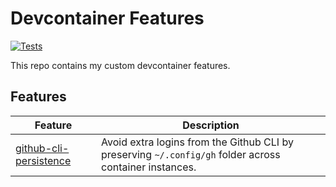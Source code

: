 # Devcontainer Features

[![Tests](https://github.com/joshuanianji/devcontainer-features/actions/workflows/test.yaml/badge.svg)](https://github.com/joshuanianji/devcontainer-features/actions/workflows/test.yaml)

This repo contains my custom devcontainer features.

## Features

| Feature                                                | Description                                                                                            |
| ------------------------------------------------------ | ------------------------------------------------------------------------------------------------------ |
| [github-cli-persistence](./src/github-cli-persistence) | Avoid extra logins from the Github CLI by preserving `~/.config/gh` folder across container instances. |

